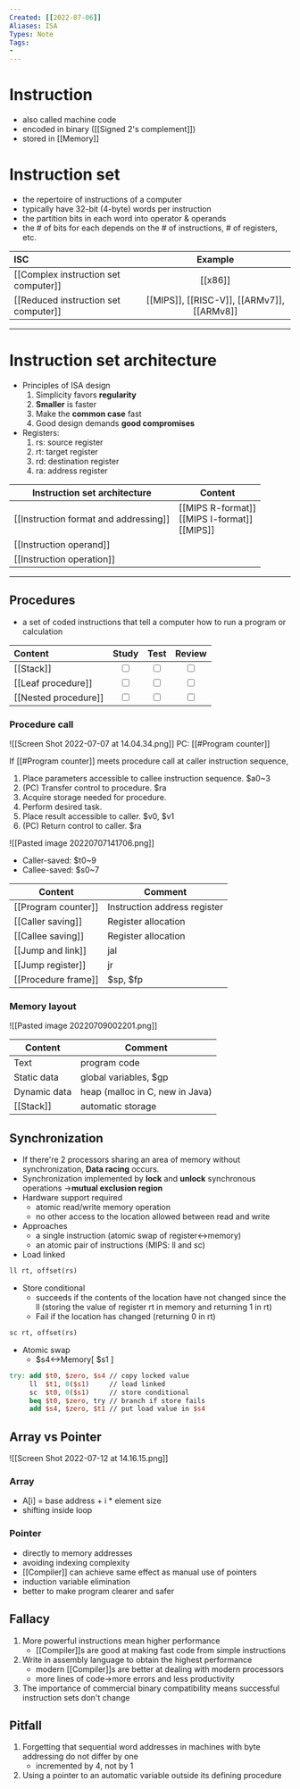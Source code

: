 ```yaml
---
Created: [[2022-07-06]]
Aliases: ISA
Types: Note
Tags: 
- 
---
```

# Instruction
- also called machine code
- encoded in binary ([[Signed 2's complement]])
- stored in [[Memory]]

# Instruction set
- the repertoire of instructions of a computer
- typically have 32-bit (4-byte) words per instruction
- the partition bits in each word into operator & operands
- the # of bits for each depends on the # of instructions, # of registers, etc. 

| ISC                                  |                  Example                   |
|:------------------------------------ |:------------------------------------------:|
| [[Complex instruction set computer]] |                  [[x86]]                   |
| [[Reduced instruction set computer]] | [[MIPS]], [[RISC-V]], [[ARMv7]], [[ARMv8]] |

---

# Instruction set architecture
- Principles of ISA design
  1. Simplicity favors **regularity**
  2. **Smaller** is faster
  3. Make the **common case** fast
  4. Good design demands **good compromises**
- Registers: 
  1. rs: source register
  2. rt: target register
  3. rd: destination register
  4. ra: address register

| Instruction set architecture          | Content |
| ------------------------------------- | ------- |
| [[Instruction format and addressing]] |[[MIPS R-format]]<br>[[MIPS I-format]]<br>[[MIPS]]         |
| [[Instruction operand]]               |         |
| [[Instruction operation]]             |         |





---

## Procedures
- a set of coded instructions that tell a computer how to run a program or calculation

| Content | Study | Test | Review |
| :------ | :---: | :--: | :----: |
|[[Stack]]|<input type="checkbox" />|<input type="checkbox" />|<input type="checkbox" />|
|[[Leaf procedure]]|<input type="checkbox" />|<input type="checkbox" />|<input type="checkbox" />|
|[[Nested procedure]]|<input type="checkbox" />|<input type="checkbox" />|<input type="checkbox" />|

### Procedure call
![[Screen Shot 2022-07-07 at 14.04.34.png]]
PC: [[#Program counter]]

If [[#Program counter]] meets procedure call at caller instruction sequence, 
1. Place parameters accessible to callee instruction sequence. $a0~3
2. (PC) Transfer control to procedure. $ra
3. Acquire storage needed for procedure. 
4. Perform desired task. 
5. Place result accessible to caller. $v0, $v1
6. (PC) Return control to caller. $ra

![[Pasted image 20220707141706.png]]
* Caller-saved: $t0~9
* Callee-saved: $s0~7

| Content             | Comment                      |
| ------------------- | ---------------------------- |
| [[Program counter]] | Instruction address register |
| [[Caller saving]]   | Register allocation          |
| [[Callee saving]]   | Register allocation          |
| [[Jump and link]]   | jal                          |
| [[Jump register]]   | jr                           |
| [[Procedure frame]] | $sp, $fp                     |

### Memory layout
![[Pasted image 20220709002201.png]]

| Content      | Comment                         |
| ------------ | ------------------------------- |
| Text         | program code                    |
| Static data  | global variables, $gp           |
| Dynamic data | heap (malloc in C, new in Java) |
| [[Stack]]    | automatic storage               |

## Synchronization
- If there're 2 processors sharing an area of memory without synchronization, **Data racing** occurs. 
- Synchronization implemented by **lock** and **unlock** synchronous operations →**mutual exclusion region**
- Hardware support required
	- atomic read/write memory operation
	- no other access to the location allowed between read and write
- Approaches
	- a single instruction (atomic swap of register<->memory)
	- an atomic pair of instructions (MIPS: ll and sc)
- Load linked
```MIPS
ll rt, offset(rs)
```
- Store conditional
	- succeeds if the contents of the location have not changed since the ll (storing the value of register rt in memory and returning 1 in rt)
	- Fail if the location has changed (returning 0 in rt)
```MIPS
sc rt, offset(rs)
```
- Atomic swap
	- $s4<->Memory[ $s1 ]
```MIPS
try: add $t0, $zero, $s4 // copy locked value
     ll  $t1, 0($s1)     // load linked
     sc  $t0, 0($s1)     // store conditional
     beq $t0, $zero, try // branch if store fails
     add $s4, $zero, $t1 // put load value in $s4
```

## Array vs Pointer
![[Screen Shot 2022-07-12 at 14.16.15.png]]
### Array
- A[i] = base address + i * element size
- shifting inside loop
### Pointer
- directly to memory addresses
- avoiding indexing complexity
- [[Compiler]] can achieve same effect as manual use of pointers
- induction variable elimination
- better to make program clearer and safer

## Fallacy
1. More powerful instructions mean higher performance
	- [[Compiler]]s are good at making fast code from simple instructions
2. Write in assembly language to obtain the highest performance
	- modern [[Compiler]]s are better at dealing with modern processors
	- more lines of code→more errors and less productivity
3. The importance of commercial binary compatibility means successful instruction sets don't change

## Pitfall
1. Forgetting that sequential word addresses in machines with byte addressing do not differ by one
	- incremented by 4, not by 1
2. Using a pointer to an automatic variable outside its defining procedure
